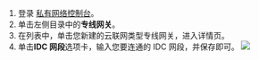 1. 登录 [私有网络控制台](https://console.cloud.tencent.com/vpc/vpc?rid=1)。
2. 单击左侧目录中的**专线网关**。
3. 在列表中，单击您新建的云联网类型专线网关，进入详情页。
4. 单击**IDC 网段**选项卡，输入您要连通的 IDC 网段，并保存即可。
![](https://main.qcloudimg.com/raw/22f7bf33253aef92d5d6ffc371f062d8.png)
